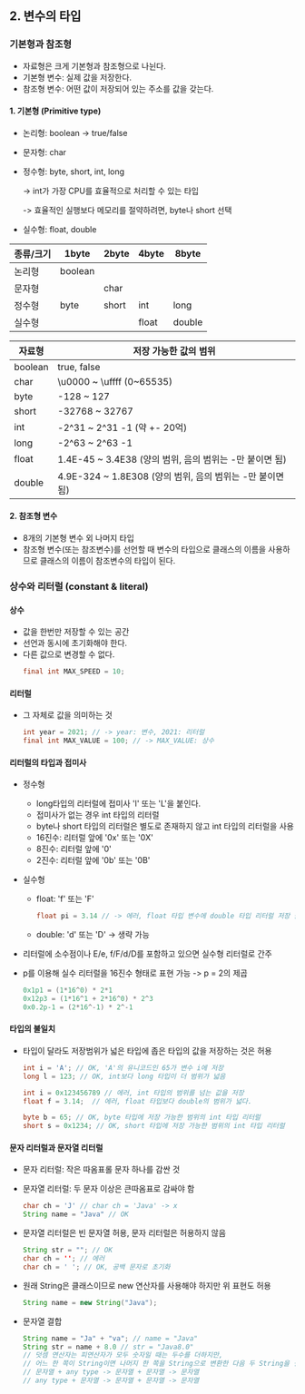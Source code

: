 ## 2. 변수의 타입

### 기본형과 참조형
- 자료형은 크게 기본형과 참조형으로 나뉜다.
- 기본형 변수: 실제 값을 저장한다.
- 참조형 변수: 어떤 값이 저장되어 있는 주소를 값을 갖는다.

#### 1. 기본형 (Primitive type)
- 논리형: boolean -> true/false
- 문자형: char 
- 정수형: byte, short, int, long 

    -> int가 가장 CPU를 효율적으로 처리할 수 있는 타입

    -> 효율적인 실행보다 메모리를 절약하려면, byte나 short 선택
- 실수형: float, double

|종류/크기|1byte|2byte|4byte|8byte|
|---|---|---|---|---|
|논리형|boolean||||
|문자형||char|||
|정수형|byte|short|int|long|
|실수형|||float|double|

|자료형|저장 가능한 값의 범위|
|---|---|
|boolean|true, false|
|char|\u0000 ~ \uffff (0~65535)|
|byte|-128 ~ 127|
|short|-32768 ~ 32767|
|int|-2^31 ~ 2^31 -1 (약 +- 20억)|
|long|-2^63 ~ 2^63 -1|
|float|1.4E-45 ~ 3.4E38 (양의 범위, 음의 범위는 -만 붙이면 됨)|
|double|4.9E-324 ~ 1.8E308 (양의 범위, 음의 범위는 -만 붙이면 됨)|

#### 2. 참조형 변수
- 8개의 기본형 변수 외 나머지 타입
- 참조형 변수(또는 참조변수)를 선언할 때 변수의 타입으로 클래스의 이름을 사용하므로 클래스의 이름이 참조변수의 타입이 된다.

### 상수와 리터럴 (constant & literal)
#### 상수
- 값을 한번만 저장할 수 있는 공간
- 선언과 동시에 초기화해야 한다.
- 다른 값으로 변경할 수 없다.
    ```java
    final int MAX_SPEED = 10;
    ```

#### 리터럴
- 그 자체로 값을 의미하는 것
    ```java
    int year = 2021; // -> year: 변수, 2021: 리터럴
    final int MAX_VALUE = 100; // -> MAX_VALUE: 상수
    ```

#### 리터럴의 타입과 접미사
- 정수형
    - long타입의 리터럴에 접미사 'l' 또는 'L'을 붙인다. 
    - 접미사가 없는 경우 int 타입의 리터럴
    - byte나 short 타입의 리터럴은 별도로 존재하지 않고 int 타입의 리터럴을 사용
    - 16진수: 리터럴 앞에 '0x' 또는 '0X'
    - 8진수: 리터럴 앞에 '0'
    - 2진수: 리터럴 앞에 '0b' 또는 '0B'
- 실수형
    - float: 'f' 또는 'F'
        ```java
        float pi = 3.14 // -> 에러, float 타입 변수에 double 타입 리터럴 저장 불가
        ```
    - double: 'd' 또는 'D' -> 생략 가능

- 리터럴에 소수점이나 E/e, f/F/d/D를 포함하고 있으면 실수형 리터럴로 간주
- p를 이용해 실수 리터럴을 16진수 형태로 표현 가능 -> p = 2의 제곱
    ```java
    0x1p1 = (1*16^0) * 2*1
    0x12p3 = (1*16^1 + 2*16^0) * 2^3 
    0x0.2p-1 = (2*16^-1) * 2^-1
    ```

#### 타입의 불일치
- 타입이 달라도 저장범위가 넓은 타입에 좁은 타입의 값을 저장하는 것은 허용
    ```java
    int i = 'A'; // OK, 'A'의 유니코드인 65가 변수 i에 저장
    long l = 123; // OK, int보다 long 타입이 더 범위가 넓음
    
    int i = 0x123456789 // 에러, int 타입의 범위를 넘는 값을 저장
    float f = 3.14;  // 에러, float 타입보다 double의 범위가 넓다.

    byte b = 65; // OK, byte 타입에 저장 가능한 범위의 int 타입 리터럴
    short s = 0x1234; // OK, short 타입에 저장 가능한 범위의 int 타입 리터럴
    ```

#### 문자 리터럴과 문자열 리터럴
- 문자 리터럴: 작은 따옴표롤 문자 하나를 감싼 것
- 문자열 리터럴: 두 문자 이상은 큰따옴표로 감싸야 함

    ```java
    char ch = 'J' // char ch = 'Java' -> x
    String name = "Java" // OK
    ```
- 문자열 리터럴은 빈 문자열 허용, 문자 리터럴은 허용하지 않음
    ```java
    String str = ""; // OK 
    char ch = ''; // 에러
    char ch = ' '; // OK, 공백 문자로 초기화
- 원래 String은 클래스이므로 new 연산자를 사용해야 하지만 위 표현도 허용
    ```java
    String name = new String("Java");
    ```
- 문자열 결합
    ```java
    String name = "Ja" + "va"; // name = "Java"
    String str = name + 8.0 // str = "Java8.0"
    // 덧셈 연산자는 피연산자가 모두 숫자일 때는 두수를 더하지만, 
    // 어느 한 쪽이 String이면 나머지 한 쪽을 String으로 변환한 다음 두 String을 결합
    // 문자열 + any type -> 문자열 + 문자열 -> 문자열
    // any type + 문자열 -> 문자열 + 문자열 -> 문자열
    ```
